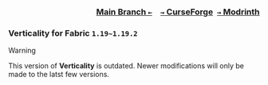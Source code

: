 ### <p align=right>[Main Branch `←`](https://github.com/KrLite/Mod.Verticality)&emsp;[`→` CurseForge](https://www.curseforge.com/minecraft/mc-mods/verticality-hotbar)&ensp;[`→` Modrinth](https://modrinth.com/mod/verticality)</p>

### Verticality for Fabric `1.19~1.19.2`

> [!WARNING]
> This version of **Verticality** is outdated. Newer modifications will only be made to the latst few versions.
